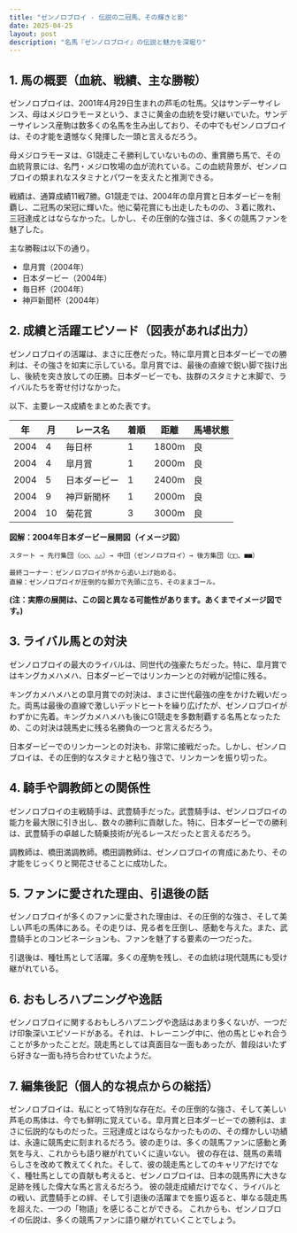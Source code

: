 ```yaml
---
title: "ゼンノロブロイ - 伝説の二冠馬、その輝きと影"
date: 2025-04-25
layout: post
description: "名馬『ゼンノロブロイ』の伝説と魅力を深堀り"
---
```


## 1. 馬の概要（血統、戦績、主な勝鞍）

ゼンノロブロイは、2001年4月29日生まれの芦毛の牡馬。父はサンデーサイレンス、母はメジロラモーヌという、まさに黄金の血統を受け継いでいた。サンデーサイレンス産駒は数多くの名馬を生み出しており、その中でもゼンノロブロイは、その才能を遺憾なく発揮した一頭と言えるだろう。

母メジロラモーヌは、G1競走こそ勝利していないものの、重賞勝ち馬で、その血統背景には、名門・メジロ牧場の血が流れている。この血統背景が、ゼンノロブロイの類まれなスタミナとパワーを支えたと推測できる。

戦績は、通算成績11戦7勝。G1競走では、2004年の皐月賞と日本ダービーを制覇し、二冠馬の栄冠に輝いた。他に菊花賞にも出走したものの、３着に敗れ、三冠達成とはならなかった。しかし、その圧倒的な強さは、多くの競馬ファンを魅了した。

主な勝鞍は以下の通り。

* 皐月賞（2004年）
* 日本ダービー（2004年）
* 毎日杯（2004年）
* 神戸新聞杯（2004年）


## 2. 成績と活躍エピソード（図表があれば出力）

ゼンノロブロイの活躍は、まさに圧巻だった。特に皐月賞と日本ダービーでの勝利は、その強さを如実に示している。皐月賞では、最後の直線で鋭い脚で抜け出し、後続を突き放しての圧勝。日本ダービーでも、抜群のスタミナと末脚で、ライバルたちを寄せ付けなかった。

以下、主要レース成績をまとめた表です。

| 年 | 月 | レース名       | 着順 | 距離 | 馬場状態 |
|---|----|--------------|------|-----|---------|
| 2004 | 4 | 毎日杯         | 1    | 1800m| 良      |
| 2004 | 4 | 皐月賞         | 1    | 2000m| 良      |
| 2004 | 5 | 日本ダービー     | 1    | 2400m| 良      |
| 2004 | 9 | 神戸新聞杯     | 1    | 2000m| 良      |
| 2004 | 10| 菊花賞         | 3    | 3000m| 良      |


**図解：2004年日本ダービー展開図（イメージ図）**

```
スタート → 先行集団（○○、△△）→ 中団（ゼンノロブロイ）→ 後方集団（□□、■■）

最終コーナー：ゼンノロブロイが外から追い上げ始める。
直線：ゼンノロブロイが圧倒的な脚力で先頭に立ち、そのままゴール。
```

**(注：実際の展開は、この図と異なる可能性があります。あくまでイメージ図です。)**


## 3. ライバル馬との対決

ゼンノロブロイの最大のライバルは、同世代の強豪たちだった。特に、皐月賞ではキングカメハメハ、日本ダービーではリンカーンとの対戦が記憶に残る。

キングカメハメハとの皐月賞での対決は、まさに世代最強の座をかけた戦いだった。両馬は最後の直線で激しいデッドヒートを繰り広げたが、ゼンノロブロイがわずかに先着。キングカメハメハも後にG1競走を多数制覇する名馬となったため、この対決は競馬史に残る名勝負の一つと言えるだろう。

日本ダービーでのリンカーンとの対決も、非常に接戦だった。しかし、ゼンノロブロイは、その圧倒的なスタミナと粘り強さで、リンカーンを振り切った。


## 4. 騎手や調教師との関係性

ゼンノロブロイの主戦騎手は、武豊騎手だった。武豊騎手は、ゼンノロブロイの能力を最大限に引き出し、数々の勝利に貢献した。特に、日本ダービーでの勝利は、武豊騎手の卓越した騎乗技術が光るレースだったと言えるだろう。

調教師は、橋田満調教師。橋田調教師は、ゼンノロブロイの育成にあたり、その才能をじっくりと開花させることに成功した。


## 5. ファンに愛された理由、引退後の話

ゼンノロブロイが多くのファンに愛された理由は、その圧倒的な強さ、そして美しい芦毛の馬体にある。その走りは、見る者を圧倒し、感動を与えた。また、武豊騎手とのコンビネーションも、ファンを魅了する要素の一つだった。

引退後は、種牡馬として活躍。多くの産駒を残し、その血統は現代競馬にも受け継がれている。


## 6. おもしろハプニングや逸話

ゼンノロブロイに関するおもしろハプニングや逸話はあまり多くないが、一つだけ印象深いエピソードがある。それは、トレーニング中に、他の馬とじゃれ合うことが多かったことだ。競走馬としては真面目な一面もあったが、普段はいたずら好きな一面も持ち合わせていたようだ。


## 7. 編集後記（個人的な視点からの総括）

ゼンノロブロイは、私にとって特別な存在だ。その圧倒的な強さ、そして美しい芦毛の馬体は、今でも鮮明に覚えている。皐月賞と日本ダービーでの勝利は、まさに伝説的なものだった。三冠達成とはならなかったものの、その輝かしい功績は、永遠に競馬史に刻まれるだろう。彼の走りは、多くの競馬ファンに感動と勇気を与え、これからも語り継がれていくに違いない。  彼の存在は、競馬の素晴らしさを改めて教えてくれた。そして、彼の競走馬としてのキャリアだけでなく、種牡馬としての貢献も考えると、ゼンノロブロイは、日本の競馬界に大きな足跡を残した偉大な馬と言えるだろう。  彼の競走成績だけでなく、ライバルとの戦い、武豊騎手との絆、そして引退後の活躍までを振り返ると、単なる競走馬を超えた、一つの「物語」を感じることができる。  これからも、ゼンノロブロイの伝説は、多くの競馬ファンに語り継がれていくことでしょう。
